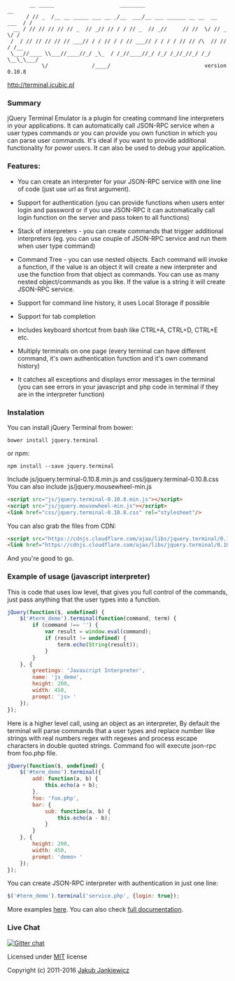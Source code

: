 ```
       __ _____                     ________                              __
      / // _  /__ __ _____ ___ __ _/__  ___/__ ___ ______ __ __  __ ___  / /
  __ / // // // // // _  // _// // / / // _  // _//     // //  \/ // _ \/ /
 /  / // // // // // ___// / / // / / // ___// / / / / // // /\  // // / /__
 \___//____ \\___//____//_/ _\_  / /_//____//_/ /_/ /_//_//_/ /_/ \__\_\___/
           \/              /____/                              version 0.10.8
```
http://terminal.jcubic.pl

### Summary

jQuery Terminal Emulator is a plugin for creating command line interpreters in
your applications. It can automatically call JSON-RPC service when a user types
commands or you can provide you own function in which you can parse user
commands. It's ideal if you want to provide additional functionality for power
users. It can also be used to debug your application.

### Features:

* You can create an interpreter for your JSON-RPC service with one line
  of code (just use url as first argument).

* Support for authentication (you can provide functions when users enter
  login and password or if you use JSON-RPC it can automatically call
  login function on the server and pass token to all functions)

* Stack of interpreters - you can create commands that trigger additional
  interpreters (eg. you can use couple of JSON-RPC service and run them
  when user type command)

* Command Tree - you can use nested objects. Each command will invoke a
  function, if the value is an object it will create a new interpreter and
  use the function from that object as commands. You can use as many nested
  object/commands as you like. If the value is a string it will create
  JSON-RPC service.

* Support for command line history, it uses Local Storage if possible

* Support for tab completion

* Includes keyboard shortcut from bash like CTRL+A, CTRL+D, CTRL+E etc.

* Multiply terminals on one page (every terminal can have different
  command, it's own authentication function and it's own command history)

* It catches all exceptions and displays error messages in the terminal
  (you can see errors in your javascript and php code in terminal if they
  are in the interpreter function)

### Instalation
You can install jQuery Terminal from bower:

```
bower install jquery.terminal
```

or npm:

```
npm install --save jquery.terminal
```

Include js/jquery.terminal-0.10.8.min.js and css/jquery.terminal-0.10.8.css
You can also include js/jquery.mousewheel-min.js

```html
<script src="js/jquery.terminal-0.10.8.min.js"></script>
<script src="js/jquery.mousewheel-min.js"></script>
<link href="css/jquery.terminal-0.10.8.css" rel="stylesheet"/>
```

You can also grab the files from CDN:

```html
<script src="https://cdnjs.cloudflare.com/ajax/libs/jquery.terminal/0.10.8/js/jquery.terminal.min.js"></script>
<link href="https://cdnjs.cloudflare.com/ajax/libs/jquery.terminal/0.10.8/css/jquery.terminal.min.css" rel="stylesheet"/>
```

And you're good to go.

### Example of usage (javascript interpreter)

This is code that uses low level, that gives you full control of the commands,
just pass anything that the user types into a function.

```javascript
jQuery(function($, undefined) {
    $('#term_demo').terminal(function(command, term) {
        if (command !== '') {
            var result = window.eval(command);
            if (result != undefined) {
                term.echo(String(result));
            }
        }
    }, {
        greetings: 'Javascript Interpreter',
        name: 'js_demo',
        height: 200,
        width: 450,
        prompt: 'js> '
    });
});
```

Here is a higher level call, using an object as an interpreter, By default the terminal will
parse commands that a user types and replace number like strings with real numbers
regex with regexes and process escape characters in double quoted strings.
Command foo will execute json-rpc from foo.php file.

```javascript
jQuery(function($, undefined) {
    $('#term_demo').terminal({
        add: function(a, b) {
            this.echo(a + b);
        },
        foo: 'foo.php',
        bar: {
            sub: function(a, b) {
                this.echo(a - b);
            }
        }
    }, {
        height: 200,
        width: 450,
        prompt: 'demo> '
    });
});
```

You can create JSON-RPC interpreter with authentication in just one line:

```javascript
$('#term_demo').terminal('service.php', {login: true});
```

More examples [here](http://terminal.jcubic.pl/examples.php). You can also check
[full documentation](http://terminal.jcubic.pl/api_reference.php).

### Live Chat

[![Gitter chat](https://badges.gitter.im/jcubic/jquery.terminal.png)](https://gitter.im/jcubic/jquery.terminal)


Licensed under [MIT](http://opensource.org/licenses/MIT) license

Copyright (c) 2011-2016 [Jakub Jankiewicz](http://jcubic.pl)
